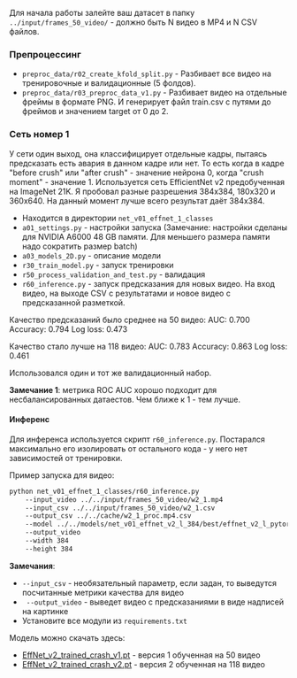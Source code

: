 Для начала работы залейте ваш датасет в папку `../input/frames_50_video/` - должно быть N видео в MP4 и N CSV файлов.

### Препроцессинг

* `preproc_data/r02_create_kfold_split.py` - Разбивает все видео на тренировочные и валидационные (5 фолдов).
* `preproc_data/r03_preproc_data_v1.py` - Разбивает видео на отдельные фреймы в формате PNG. И генерирует файл train.csv 
с путями до фреймов и значением target от 0 до 2.   

### Сеть номер 1

У сети один выход, она классифицирует отдельные кадры, пытаясь предсказать есть авария в данном кадре или нет.
То есть когда в кадре "before crush" или "after crush" - значение нейрона 0, когда "crush moment" - значение 1. 
Используется сеть EfficientNet v2 предобученная на ImageNet 21K. Я пробовал разные разрешения 384х384, 180х320 и 360х640.
На данный момент лучше всего результат даёт 384x384.   

* Находится в директории `net_v01_effnet_1_classes`
* `a01_settings.py` - настройки запуска (Замечание: настройки сделаны для NVIDIA A6000 48 GB памяти. Для меньшего размера памяти надо сократить размер batch)
* `a03_models_2D.py` - описание модели
* `r30_train_model.py` - запуск тренировки
* `r50_process_validation_and_test.py` - валидация
* `r60_inference.py` - запуск предсказания для новых видео. На вход видео, на выходе CSV с результатами и новое видео с предсказанной разметкой.

Качество предсказаний было среднее на 50 видео: AUC: 0.700 Accuracy: 0.794 Log loss: 0.473

Качество стало лучше на 118 видео: AUC: 0.783 Accuracy: 0.863 Log loss: 0.461

Использовался один и тот же валидационный набор.

**Замечание 1**: метрика ROC AUC хорошо подходит для несбалансированных датаестов. Чем ближе к 1 - тем лучше.

#### Инференс

Для инференса используется скрипт `r60_inference.py`. Постарался максимально его изолировать от остального кода - у него нет зависимостей от тренировки.

Пример запуска для видео:
```bash
python net_v01_effnet_1_classes/r60_inference.py
    --input_video ../../input/frames_50_video/w2_1.mp4
    --input_csv ../../input/frames_50_video/w2_1.csv
    --output_csv ../../cache/w2_1_proc.mp4.csv
    --model ../../models/net_v01_effnet_v2_l_384/best/effnet_v2_l_pytorch_fold_0-384px-auc_0.700435-acc-0.794321-ll-0.473547-ep-11.pt
    --output_video
    --width 384
    --height 384
```

**Замечания**:
* `--input_csv` - необязательный параметр, если задан, то выведутся посчитанные метрики качества для видео
* ` --output_video` - выведет видео с предсказаниями в виде надписей на картинке
* Установите все модули из `requirements.txt`

Модель можно скачать здесь:
* [EffNet_v2_trained_crash_v1.pt](https://disk.yandex.ru/d/e5TOpi2_DU2PYQ) - версия 1 обученная на 50 видео
* [EffNet_v2_trained_crash_v2.pt](https://disk.yandex.ru/d/nSk11vPXT3QNIg) - версия 2 обученная на 118 видео